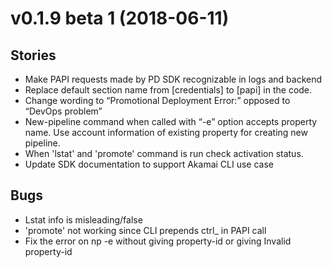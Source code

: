 # v0.1.9 beta 1 (2018-06-11)
## Stories
* Make PAPI requests made by PD SDK recognizable in logs and backend
* Replace default section name from [credentials] to [papi] in the code.
* Change wording to “Promotional Deployment Error:” opposed to “DevOps problem”
* New-pipeline command when called with “-e” option accepts property name. Use account information of existing property for creating new pipeline.
* When 'lstat' and 'promote' command is run check activation status.
* Update SDK documentation to support Akamai CLI use case

## Bugs
* Lstat info is misleading/false
* 'promote' not working since CLI prepends ctrl_ in PAPI call
* Fix the error on np -e without giving property-id or giving Invalid property-id
